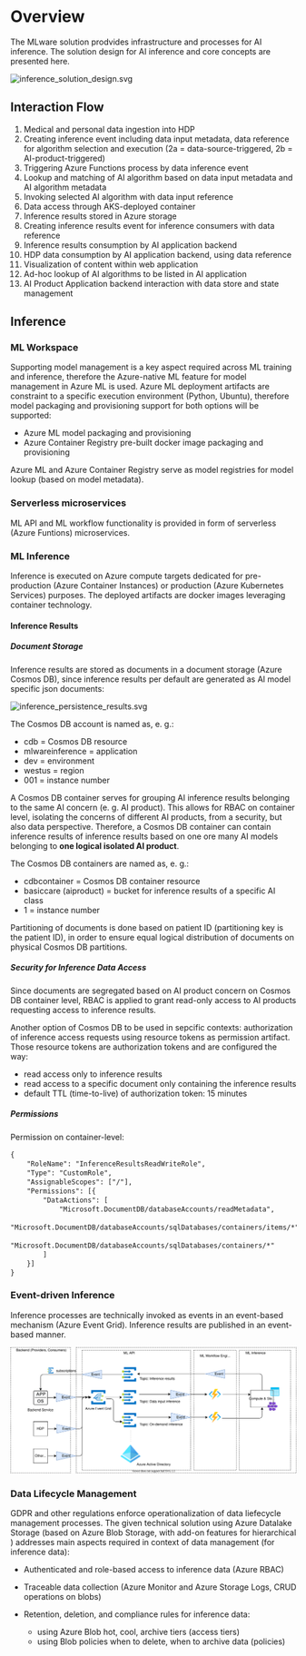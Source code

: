 # Overview

The MLware solution prodvides infrastructure and processes for AI inference. The solution design for AI inference and core concepts are presented here.

![inference_solution_design.svg](../../.attachments/inference_solution_design.svg)

## Interaction Flow

1. Medical and personal data ingestion into HDP
2. Creating inference event including data input metadata, data reference for algorithm selection and execution (2a = data-source-triggered, 2b = AI-product-triggered)
3. Triggering Azure Functions process by data inference event
4. Lookup and matching of AI algorithm based on data input metadata and AI algorithm metadata
5. Invoking selected AI algorithm with data input reference
6. Data access through AKS-deployed container
7. Inference results stored in Azure storage
8. Creating inference results event for inference consumers with data reference
9. Inference results consumption by AI application backend
10. HDP data consumption by AI application backend, using data reference
11. Visualization of content within web application
12. Ad-hoc lookup of AI algorithms to be listed in AI application
13. AI Product Application backend interaction with data store and state management


## Inference

### ML Workspace

Supporting model management is a key aspect required across ML training and inference, therefore the Azure-native ML feature for model management in Azure ML is used. Azure ML deployment artifacts are constraint to a specific execution environment (Python, Ubuntu), therefore model packaging and provisioning support for both options will be supported:

- Azure ML model packaging and provisioning
- Azure Container Registry pre-built docker image packaging and provisioning

Azure ML and Azure Container Registry serve as model registries for model lookup (based on model metadata).

### Serverless microservices

ML API and ML workflow functionality is provided in form of serverless (Azure Funtions) microservices.

### ML Inference

Inference is executed on Azure compute targets dedicated for pre-production (Azure Container Instances) or production (Azure Kubernetes Services) purposes. The deployed artifacts are docker images leveraging container technology.

#### Inference Results

##### Document Storage
Inference results are stored as documents in a document storage (Azure Cosmos DB), since inference results per default are generated as AI model specific json documents:

![inference_persistence_results.svg](../../.attachments/inference_persistence_results.svg)

The Cosmos DB account is named as, e. g.:
- cdb = Cosmos DB resource
- mlwareinference = application
- dev = environment
- westus = region
- 001 = instance number

A Cosmos DB container serves for grouping AI inference results belonging to the same AI concern (e. g. AI product). This allows for RBAC on container level, isolating the concerns of different AI products, from a security, but also data perspective. Therefore, a Cosmos DB container can contain inference results of inference results based on one ore many AI models belonging to **one logical isolated AI product**.

The Cosmos DB containers are named as, e. g.:
- cdbcontainer = Cosmos DB container resource
- basiccare (aiproduct) = bucket for inference results of a specific AI class
- 1 = instance number

Partitioning of documents is done based on patient ID (partitioning key is the patient ID), in order to ensure equal logical distribution of documents on physical Cosmos DB partitions.

##### Security for Inference Data Access
Since documents are segregated based on AI product concern on Cosmos DB container level, RBAC is applied to grant read-only access to AI products requesting access to inference results.

Another option of Cosmos DB to be used in sepcific contexts: authorization of inference access requests using resource tokens as permission artifact. Those resource tokens are authorization tokens and are configured the way:
- read access only to inference results
- read access to a specific document only containing the inference results
- default TTL (time-to-live) of authorization token: 15 minutes

##### Permissions
Permission on container-level:
``` 
{
    "RoleName": "InferenceResultsReadWriteRole",
    "Type": "CustomRole",
    "AssignableScopes": ["/"],
    "Permissions": [{
        "DataActions": [
            "Microsoft.DocumentDB/databaseAccounts/readMetadata",
            "Microsoft.DocumentDB/databaseAccounts/sqlDatabases/containers/items/*",
            "Microsoft.DocumentDB/databaseAccounts/sqlDatabases/containers/*"
        ]
    }]
}
```

### Event-driven Inference

Inference processes are technically invoked as events in an event-based mechanism (Azure Event Grid). Inference results are published in an event-based manner.

![inference_event_driven_inference_trigger_and_output.svg](../.attachments/inference_event_driven_inference_trigger_and_output.svg)

### Data Lifecycle Management

GDPR and other regulations enforce operationalization of data liefecycle management processes. The given technical solution using Azure Datalake Storage (based on Azure Blob Storage, with add-on features for hierarchical ) addresses main aspects required in context of data management (for inference data):

- Authenticated and role-based access to inference data (Azure RBAC)

- Traceable data collection (Azure Monitor and Azure Storage Logs, CRUD operations on blobs)

- Retention, deletion, and compliance rules for inference data: 
    - using Azure Blob hot, cool, archive tiers (access tiers)
    - using Blob policies when to delete, when to archive data (policies)